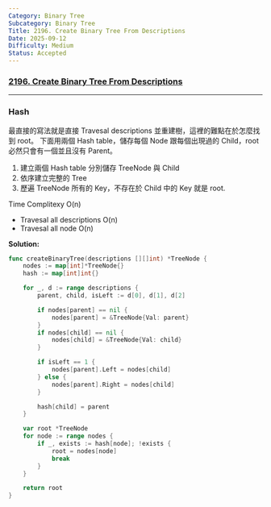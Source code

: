 ```yaml
---
Category: Binary Tree
Subcategory: Binary Tree
Title: 2196. Create Binary Tree From Descriptions
Date: 2025-09-12
Difficulty: Medium
Status: Accepted
---
```

### [2196. Create Binary Tree From Descriptions]

---

### Hash

最直接的寫法就是直接 Travesal descriptions 並重建樹，這裡的難點在於怎麼找到 root。
下面用兩個 Hash table，儲存每個 Node 跟每個出現過的 Child，root 必然只會有一個並且沒有 Parent。

1.  建立兩個 Hash table 分別儲存 TreeNode 與 Child
2.  依序建立完整的 Tree
3.  歷遍 TreeNode 所有的 Key，不存在於 Child 中的 Key 就是 root.

Time Complitexy O(n)
-   Travesal all descriptions O(n)
-   Travesal all node O(n)

**Solution:**
```go
func createBinaryTree(descriptions [][]int) *TreeNode {
    nodes := map[int]*TreeNode{}
    hash := map[int]int{}

    for _, d := range descriptions {
        parent, child, isLeft := d[0], d[1], d[2]

        if nodes[parent] == nil {
            nodes[parent] = &TreeNode{Val: parent}
        }
        if nodes[child] == nil {
            nodes[child] = &TreeNode{Val: child}
        }

        if isLeft == 1 {
            nodes[parent].Left = nodes[child]
        } else {
            nodes[parent].Right = nodes[child]
        }

        hash[child] = parent
    }

    var root *TreeNode
    for node := range nodes {
        if _, exists := hash[node]; !exists {
            root = nodes[node]
            break
        }
    }

    return root
}
```

[2196. Create Binary Tree From Descriptions]: https://leetcode.com/problems/create-binary-tree-from-descriptions
